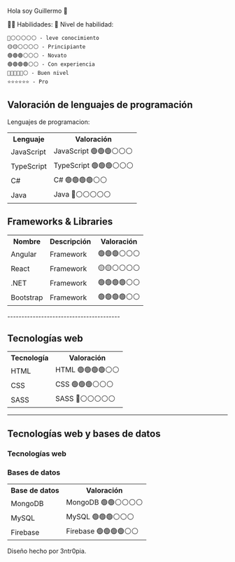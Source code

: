 Hola soy Guillermo 👋



👩‍💻 Habilidades:
🌟 Nivel de habilidad:

    🔴⚪⚪⚪⚪⚪ - leve conocimiento
    🟡🟡⚪⚪⚪⚪ - Principiante
    🟢🟢🟢⚪⚪⚪ - Novato
    🟢🟢🟢🟢⚪⚪ - Con experiencia
    🔵🔵🔵🔵🔵⚪ - Buen nivel
    ⭐⭐⭐⭐⭐⭐ - Pro
		 
<html>
<head>
    
</head>
<body>

<h2>Valoración de lenguajes de programación</h2>
Lenguajes de programacion:
<table>
    <tr>
        <th>Lenguaje</th>
        <th>Valoración</th>
    </tr>
    <tr>
        <td>JavaScript</td>
        <td>JavaScript 🟢🟢🟢⚪⚪⚪</td>
    </tr>
    <tr>
        <td>TypeScript</td>
        <td>TypeScript 🟢🟢🟢⚪⚪⚪</td>
    </tr>
    <tr>
        <td>C#</td>
        <td>C# 🟢🟢🟢🟢⚪⚪</td>
    </tr>
    <tr>
        <td>Java</td>
        <td>Java 🔴⚪⚪⚪⚪⚪</td>
    </tr>
</table>

</body>
</html>
<html>
<body>
<h2>Frameworks & Libraries</h2>

<table>
    <tr>
        <th>Nombre</th>
        <th>Descripción</th>
        <th>Valoración</th>
    </tr>
    <tr>
        <td>Angular</td>
        <td>Framework</td>
        <td>🟢🟢🟢⚪⚪⚪</td>
    </tr>
    <tr>
        <td>React</td>
        <td>Framework</td>
        <td>🟡🟡⚪⚪⚪⚪</td>
    </tr>
     <tr>
        <td>.NET</td>
        <td>Framework</td>
        <td> 🟢🟢🟢🟢⚪⚪ </td>
    </tr>
    <tr>
        <td>Bootstrap</td>
        <td>Framework</td>
        <td> 🟢🟢🟢🟢⚪⚪ </td>
    </tr>
</table>

</body>
</html>
----------------------------------------
<!DOCTYPE html>
<html>
<head>
  
</head>
<body>

<h2>Tecnologías web</h2>

<table>
    <tr>
        <th>Tecnología</th>
        <th>Valoración</th>
    </tr>
    <tr>
        <td>HTML</td>
        <td>HTML 🟢🟢🟢🟢⚪⚪</td>
    </tr>
    <tr>
        <td>CSS</td>
        <td>CSS 🟢🟢🟢⚪⚪⚪</td>
    </tr>
    <tr>
        <td>SASS</td>
        <td>SASS 🔴⚪⚪⚪⚪⚪</td>
    </tr>
</table>

</body>
</html>

-----------------------------------------
<body>

<h2>Tecnologías web y bases de datos</h2>

<h3>Tecnologías web</h3>
<html>
<body>
<h3>Bases de datos</h3>
<table>
    <tr>
        <th>Base de datos</th>
        <th>Valoración</th>
    </tr>
    <tr>
        <td>MongoDB</td>
        <td>MongoDB 🟢🟢⚪⚪⚪⚪</td>
    </tr>
    <tr>
        <td>MySQL</td>
        <td>MySQL 🟢🟢🟢⚪⚪⚪</td>
    </tr>
    <tr>
        <td>Firebase</td>
        <td>Firebase 🟢🟢🟢🟢⚪⚪</td>
    </tr>
</table>

</body>
</html>

		


Diseño hecho por 3ntr0pia.


<!--
**blackl1ght98/blackl1ght98** is a ✨ _special_ ✨ repository because its `README.md` (this file) appears on your GitHub profile.

Here are some ideas to get you started:

- 🔭 I’m currently working on ...
- 🌱 I’m currently learning ...
- 👯 I’m looking to collaborate on ...
- 🤔 I’m looking for help with ...
- 💬 Ask me about ...
- 📫 How to reach me: ...
- 😄 Pronouns: ...
- ⚡ Fun fact: ...
-->
